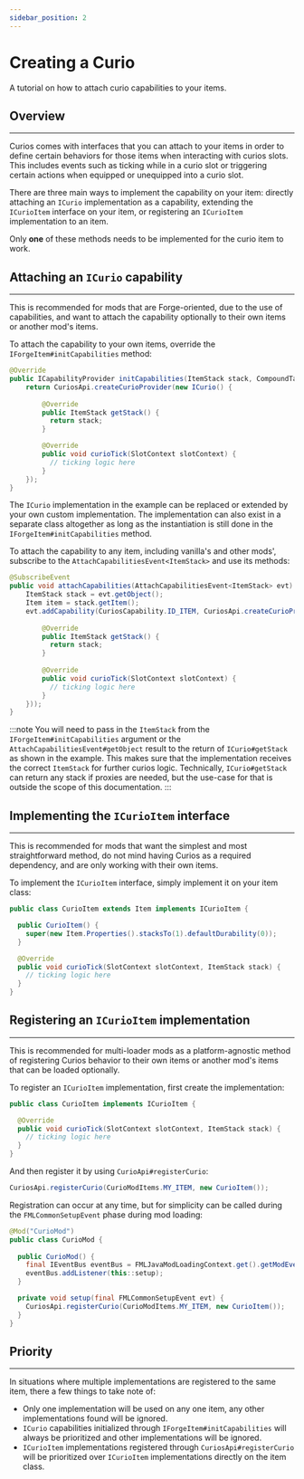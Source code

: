 ```yaml
---
sidebar_position: 2
---
```


# Creating a Curio

A tutorial on how to attach curio capabilities to your items.

## Overview
---
Curios comes with interfaces that you can attach to your items in order to define certain behaviors for those items when
interacting with curios slots. This includes events such as ticking while in a curio slot or triggering certain actions
when equipped or unequipped into a curio slot.

There are three main ways to implement the capability on your item: directly attaching an `ICurio` implementation as a
capability, extending the `ICurioItem` interface on your item, or registering an `ICurioItem` implementation to an item.

Only **one** of these methods needs to be implemented for the curio item to work.

## Attaching an `ICurio` capability
---
This is recommended for mods that are Forge-oriented, due to the use of capabilities, and want to attach the
capability optionally to their own items or another mod's items.

To attach the capability to your own items, override the `IForgeItem#initCapabilities` method:
```java
@Override
public ICapabilityProvider initCapabilities(ItemStack stack, CompoundTag unused) {
    return CuriosApi.createCurioProvider(new ICurio() {
    
        @Override
        public ItemStack getStack() {
          return stack;
        }

        @Override
        public void curioTick(SlotContext slotContext) {
          // ticking logic here
        }
    });
}
```
The `ICurio` implementation in the example can be replaced or extended by your own custom implementation. The
implementation can also exist in a separate class altogether as long as the instantiation is still done in the
`IForgeItem#initCapabilities` method.

To attach the capability to any item, including vanilla's and other mods', subscribe to the
`AttachCapabilitiesEvent<ItemStack>` and use its methods:
```java
@SubscribeEvent
public void attachCapabilities(AttachCapabilitiesEvent<ItemStack> evt) {
    ItemStack stack = evt.getObject();
    Item item = stack.getItem();
    evt.addCapability(CuriosCapability.ID_ITEM, CuriosApi.createCurioProvider(new ICurio() {
    
        @Override
        public ItemStack getStack() {
          return stack;
        }
        
        @Override
        public void curioTick(SlotContext slotContext) {
          // ticking logic here
        }
    }));
}
```

:::note
You will need to pass in the `ItemStack` from the `IForgeItem#initCapabilities` argument or the
`AttachCapabilitiesEvent#getObject` result to the return of `ICurio#getStack` as shown in the example. This makes sure
that the implementation receives the correct `ItemStack` for further curios logic. Technically, `ICurio#getStack` can
return any stack if proxies are needed, but the use-case for that is outside the scope of this documentation.
:::

## Implementing the `ICurioItem` interface
---
This is recommended for mods that want the simplest and most straightforward method, do not mind having Curios as a
required dependency, and are only working with their own items.

To implement the `ICurioItem` interface, simply implement it on your item class:
```java
public class CurioItem extends Item implements ICurioItem {

  public CurioItem() {
    super(new Item.Properties().stacksTo(1).defaultDurability(0));
  }

  @Override
  public void curioTick(SlotContext slotContext, ItemStack stack) {
    // ticking logic here
  }
}
```

## Registering an `ICurioItem` implementation
---
This is recommended for multi-loader mods as a platform-agnostic method of registering Curios behavior to their own
items or another mod's items that can be loaded optionally.

To register an `ICurioItem` implementation, first create the implementation:
```java
public class CurioItem implements ICurioItem {

  @Override
  public void curioTick(SlotContext slotContext, ItemStack stack) {
    // ticking logic here
  }
}
```

And then register it by using `CurioApi#registerCurio`:
```java
CuriosApi.registerCurio(CurioModItems.MY_ITEM, new CurioItem());
```

Registration can occur at any time, but for simplicity can be called during the `FMLCommonSetupEvent` phase during mod
loading:

```java
@Mod("CurioMod")
public class CurioMod {
  
  public CurioMod() {
    final IEventBus eventBus = FMLJavaModLoadingContext.get().getModEventBus();
    eventBus.addListener(this::setup);
  }

  private void setup(final FMLCommonSetupEvent evt) {
    CuriosApi.registerCurio(CurioModItems.MY_ITEM, new CurioItem());
  }
}
```

## Priority
---
In situations where multiple implementations are registered to the same item, there a few things to take note of:
* Only one implementation will be used on any one item, any other implementations found will be ignored.
* `ICurio` capabilities initialized through `IForgeItem#initCapabilities` will always be prioritized and other
implementations will be ignored.
* `ICurioItem` implementations registered through `CuriosApi#registerCurio` will be prioritized over `ICurioItem`
implementations directly on the item class.
